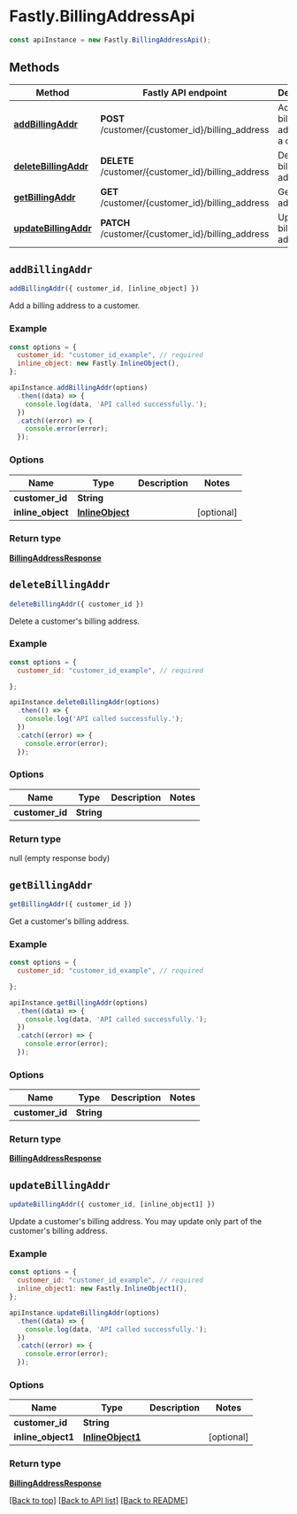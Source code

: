 # Fastly.BillingAddressApi


```javascript
const apiInstance = new Fastly.BillingAddressApi();
```
## Methods

Method | Fastly API endpoint | Description
------------- | ------------- | -------------
[**addBillingAddr**](BillingAddressApi.md#addBillingAddr) | **POST** /customer/{customer_id}/billing_address | Add a billing address to a customer
[**deleteBillingAddr**](BillingAddressApi.md#deleteBillingAddr) | **DELETE** /customer/{customer_id}/billing_address | Delete a billing address
[**getBillingAddr**](BillingAddressApi.md#getBillingAddr) | **GET** /customer/{customer_id}/billing_address | Get a billing address
[**updateBillingAddr**](BillingAddressApi.md#updateBillingAddr) | **PATCH** /customer/{customer_id}/billing_address | Update a billing address



## `addBillingAddr`

```javascript
addBillingAddr({ customer_id, [inline_object] })
```

Add a billing address to a customer.

### Example

```javascript
const options = {
  customer_id: "customer_id_example", // required
  inline_object: new Fastly.InlineObject(),
};

apiInstance.addBillingAddr(options)
  .then((data) => {
    console.log(data, 'API called successfully.');
  })
  .catch((error) => {
    console.error(error);
  });
```

### Options

Name | Type | Description  | Notes
------------- | ------------- | ------------- | -------------
**customer_id** | **String** |  |
**inline_object** | [**InlineObject**](../Model/InlineObject.md) |  | [optional]

### Return type

[**BillingAddressResponse**](BillingAddressResponse.md)


## `deleteBillingAddr`

```javascript
deleteBillingAddr({ customer_id })
```

Delete a customer's billing address.

### Example

```javascript
const options = {
  customer_id: "customer_id_example", // required

};

apiInstance.deleteBillingAddr(options)
  .then(() => {
    console.log('API called successfully.');
  })
  .catch((error) => {
    console.error(error);
  });
```

### Options

Name | Type | Description  | Notes
------------- | ------------- | ------------- | -------------
**customer_id** | **String** |  |

### Return type

null (empty response body)


## `getBillingAddr`

```javascript
getBillingAddr({ customer_id })
```

Get a customer's billing address.

### Example

```javascript
const options = {
  customer_id: "customer_id_example", // required

};

apiInstance.getBillingAddr(options)
  .then((data) => {
    console.log(data, 'API called successfully.');
  })
  .catch((error) => {
    console.error(error);
  });
```

### Options

Name | Type | Description  | Notes
------------- | ------------- | ------------- | -------------
**customer_id** | **String** |  |

### Return type

[**BillingAddressResponse**](BillingAddressResponse.md)


## `updateBillingAddr`

```javascript
updateBillingAddr({ customer_id, [inline_object1] })
```

Update a customer's billing address. You may update only part of the customer's billing address.

### Example

```javascript
const options = {
  customer_id: "customer_id_example", // required
  inline_object1: new Fastly.InlineObject1(),
};

apiInstance.updateBillingAddr(options)
  .then((data) => {
    console.log(data, 'API called successfully.');
  })
  .catch((error) => {
    console.error(error);
  });
```

### Options

Name | Type | Description  | Notes
------------- | ------------- | ------------- | -------------
**customer_id** | **String** |  |
**inline_object1** | [**InlineObject1**](../Model/InlineObject1.md) |  | [optional]

### Return type

[**BillingAddressResponse**](BillingAddressResponse.md)


[[Back to top]](#) [[Back to API list]](../../README.md#endpoints)
[[Back to README]](../../README.md)
